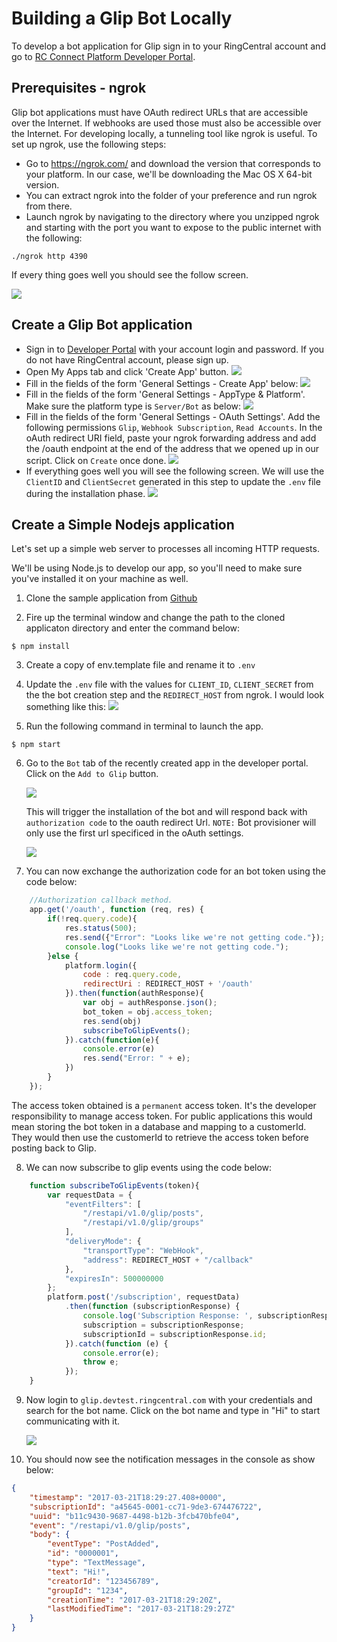 # Building a Glip Bot Locally

To develop a bot application for Glip sign in to your RingCentral account and go to [RC Connect Platform Developer Portal](https://developers.ringcentral.com/my-account.html#/applications).

## Prerequisites - ngrok

Glip bot applications must have OAuth redirect URLs that are accessible over the Internet. If webhooks are used those must also be accessible over the Internet. For developing locally, a tunneling tool like ngrok is useful. To set up ngrok, use the following steps:

* Go to https://ngrok.com/ and download the version that corresponds to your platform. In our case, we'll be downloading the Mac OS X 64-bit version.
* You can extract ngrok into the folder of your preference and run ngrok from there.
* Launch ngrok by navigating to the directory where you unzipped ngrok and starting with the port you want to expose to the public internet with the following:

```
./ngrok http 4390
```

If every thing goes well you should see the follow screen.

<img src="../../img/ngrok-running.png" class="img-fluid">

## Create a Glip Bot application

* Sign in to [Developer Portal](https://developer.ringcentral.com) with your account login and password. If you do not have RingCentral account, please sign up.
* Open My Apps tab and click 'Create App' button.
  <img src="../../img/glip_bot_create_app.png" class="img-fluid">
* Fill in the fields of the form 'General Settings - Create App' below:
  <img src="../../img/glip_bot_general_setting_step1.png" class="img-fluid">
* Fill in the fields of the form 'General Settings - AppType & Platform'. Make sure the platform type is `Server/Bot` as below:
  <img src="../../img/glip_bot_general_setting_step2.png" class="img-fluid">
* Fill in the fields of the form 'General Settings - OAuth Settings'. Add the following permissions `Glip`, `Webhook Subscription`, `Read Accounts`. In the oAuth redirect URI field, paste your ngrok forwarding address and add the /oauth endpoint at the end of the address that we opened up in our script. Click on `Create` once done.
  <img src="../../img/glip_bot_general_setting_step3.png" class="img-fluid">
* If everything goes well you will see the following screen. We will use the `ClientID` and `ClientSecret` generated in this step to update the `.env` file during the installation phase.
  <img src="../../img/glip_bot_dashboard.png" class="img-fluid">

## Create a Simple Nodejs application

Let's set up a simple web server to processes all incoming HTTP requests.

We'll be using Node.js to develop our app, so you'll need to make sure you've installed it on your machine as well.

1. Clone the sample application from [Github](https://github.com/pkvenu/developing-locally-with-Glip.git)

2. Fire up the terminal window and change the path to the cloned applicaton directory and enter the command below:

```
$ npm install
```

3. Create a copy of env.template file and rename it to `.env`

4. Update the `.env` file with the values for `CLIENT_ID`, `CLIENT_SECRET` from the the bot creation step and the `REDIRECT_HOST` from ngrok. I would look something like this:
   <img src="../../img/envfile.png" class="img-fluid">

5. Run the following command in terminal to launch the app.

```
$ npm start
```

6. Go to the `Bot` tab of the recently created app in the developer portal. Click on the `Add to Glip` button.

    <img src="../../img/glip_bot_tab.png" class="img-fluid">

    This will trigger the installation of the bot and will respond back with `authorization code` to the oauth redirect Url. `NOTE:` Bot provisioner will only use the first url specificed in the oAuth settings.

    <img src="../../img/authorization.png" class="img-fluid">

7. You can now exchange the authorization code for an bot token using the code below:

```javascript
    //Authorization callback method.
    app.get('/oauth', function (req, res) {
        if(!req.query.code){
            res.status(500);
            res.send({"Error": "Looks like we're not getting code."});
            console.log("Looks like we're not getting code.");
        }else {
            platform.login({
                code : req.query.code,
                redirectUri : REDIRECT_HOST + '/oauth'
            }).then(function(authResponse){
                var obj = authResponse.json();
                bot_token = obj.access_token;
                res.send(obj)
                subscribeToGlipEvents();
            }).catch(function(e){
                console.error(e)
                res.send("Error: " + e);
            })
        }
    });
```

The access token obtained is a `permanent` access token. It's the developer responsibility to manage access token. For public applications this would mean storing the bot token in a database and mapping to a customerId. They would then use the customerId to retrieve the access token before posting back to Glip.

8. We can now subscribe to glip events using the code below:

```javascript
    function subscribeToGlipEvents(token){
        var requestData = {
            "eventFilters": [
                "/restapi/v1.0/glip/posts",
                "/restapi/v1.0/glip/groups"
            ],
            "deliveryMode": {
                "transportType": "WebHook",
                "address": REDIRECT_HOST + "/callback"
            },
            "expiresIn": 500000000
        };
        platform.post('/subscription', requestData)
            .then(function (subscriptionResponse) {
                console.log('Subscription Response: ', subscriptionResponse.json());
                subscription = subscriptionResponse;
                subscriptionId = subscriptionResponse.id;
            }).catch(function (e) {
                console.error(e);
                throw e;
            });
    }
```

9. Now login to `glip.devtest.ringcentral.com` with your credentials and search for the bot name. Click on the bot name and type in "Hi" to start communicating with it.

    <img src="../../img/glip_bot_devtest.png" class="img-fluid">

10. You should now see the notification messages in the console as show below:

```json
{
    "timestamp": "2017-03-21T18:29:27.408+0000",
    "subscriptionId": "a45645-0001-cc71-9de3-674476722",
    "uuid": "b11c9430-9687-4498-b12b-3fcb470bfe04",
    "event": "/restapi/v1.0/glip/posts",
    "body": {
        "eventType": "PostAdded",
        "id": "0000001",
        "type": "TextMessage",
        "text": "Hi!",
        "creatorId": "123456789",
        "groupId": "1234",
        "creationTime": "2017-03-21T18:29:20Z",
        "lastModifiedTime": "2017-03-21T18:29:27Z"
    }
}
```
